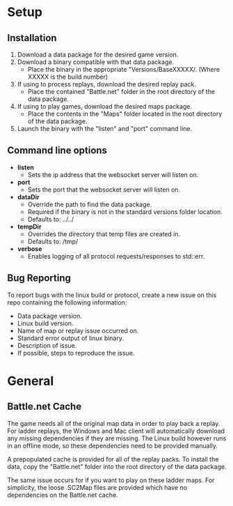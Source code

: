 # Setup

## Installation
1. Download a data package for the desired game version.
2. Download a binary compatible with that data package.
    * Place the binary in the appropriate "Versions/BaseXXXXX/. (Where XXXXX is the build number)
4. If using to process replays, download the desired replay pack. 
    * Place the contained "Battle.net" folder in the root directory of the data package.
5. If using to play games, download the desired maps package.
    * Place the contents in the "Maps" folder located in the root directory of the data package.
6. Launch the binary with the "listen" and "port" command line.

## Command line options
* **listen**
    * Sets the ip address that the websocket server will listen on.
* **port**
    * Sets the port that the websocket server will listen on.
* **dataDir**
    * Override the path to find the data package.
    * Required if the binary is not in the standard versions folder location. 
    * Defaults to: ../../
* **tempDir**
    * Overrides the directory that temp files are created in.
    * Defaults to: /tmp/
* **verbose**
    * Enables logging of all protocol requests/responses to std::err.

## Bug Reporting

To report bugs with the linux build or protocol, create a new issue on this repo containing the following information:

* Data package version.
* Linux build version.
* Name of map or replay issue occurred on.
* Standard error output of linux binary.
* Description of issue.
* If possible, steps to reproduce the issue.

# General

## Battle.net Cache

The game needs all of the original map data in order to play back a replay.
For ladder replays, the Windows and Mac client will automatically download any missing dependencies if they are missing.
The Linux build however runs in an offline mode, so these dependencies need to be provided manually.

A prepopulated cache is provided for all of the replay packs.
To install the data, copy the "Battle.net" folder into the root directory of the data package.

The same issue occurs for if you want to play on these ladder maps.
For simplicity, the loose .SC2Map files are provided which have no dependencies on the Battle.net cache.
